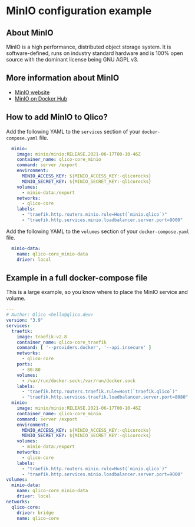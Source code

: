 # MinIO configuration example

## About MinIO

MinIO is a high performance, distributed object storage system. It is
software-defined, runs on industry standard hardware and is 100% open source
with the dominant license being GNU AGPL v3.

## More information about MinIO

* [MinIO website](https://min.io/)
* [MinIO on Docker Hub](https://hub.docker.com/r/minio/minio)

## How to add MinIO to Qlico?

Add the following YAML to the `services` section of your `docker-compose.yaml`
file.

```yaml
  minio:
    image: minio/minio:RELEASE.2021-06-17T00-10-46Z
    container_name: qlico-core_minio
    command: server /export
    environment:
      MINIO_ACCESS_KEY: ${MINIO_ACCESS_KEY:-qlicorocks}
      MINIO_SECRET_KEY: ${MINIO_SECRET_KEY:-qlicorocks}
    volumes:
      - minio-data:/export
    networks:
      - qlico-core
    labels:
      - "traefik.http.routers.minio.rule=Host(`minio.qlico`)"
      - "traefik.http.services.minio.loadbalancer.server.port=9000"
```

Add the following YAML to the `volumes` section of your `docker-compose.yaml`
file.

```yaml
  minio-data:
    name: qlico-core_minio-data
    driver: local
```

## Example in a full docker-compose file

This is a large example, so you know where to place the MinIO service and
volume.

```yaml
---
# Author: Qlico <hello@qlico.dev>
version: "3.9"
services:
  traefik:
    image: traefik:v2.8
    container_name: qlico-core_traefik
    command: [ '--providers.docker', '--api.insecure' ]
    networks:
      - qlico-core
    ports:
      - 80:80
    volumes:
      - /var/run/docker.sock:/var/run/docker.sock
    labels:
      - "traefik.http.routers.traefik.rule=Host(`traefik.qlico`)"
      - "traefik.http.services.traefik.loadbalancer.server.port=8080"
  minio:
    image: minio/minio:RELEASE.2021-06-17T00-10-46Z
    container_name: qlico-core_minio
    command: server /export
    environment:
      MINIO_ACCESS_KEY: ${MINIO_ACCESS_KEY:-qlicorocks}
      MINIO_SECRET_KEY: ${MINIO_SECRET_KEY:-qlicorocks}
    volumes:
      - minio-data:/export
    networks:
      - qlico-core
    labels:
      - "traefik.http.routers.minio.rule=Host(`minio.qlico`)"
      - "traefik.http.services.minio.loadbalancer.server.port=9000"
volumes:
  minio-data:
    name: qlico-core_minio-data
    driver: local
networks:
  qlico-core:
    driver: bridge
    name: qlico-core
```

